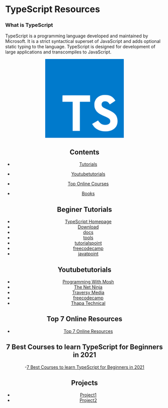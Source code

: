 # TypeScript Resources
### What is TypeScript
TypeScript is a programming language developed and maintained by Microsoft. It is a strict syntactical superset of JavaScript and adds optional static typing to the language. TypeScript is designed for development of large applications and transcompiles to JavaScript. 

<div align="center">
	<code><img height="250" src="https://raw.githubusercontent.com/github/explore/80688e429a7d4ef2fca1e82350fe8e3517d3494d/topics/typescript/typescript.png"></code>
</div>
<div align="center">
	
## Contents

- [Tutorials](#beginer-tutorials)<br/> 

- [ Youtubetutorials](#beginer-tutorials)<br/> 

- [Top  Online Courses](#beginer-tutorials)<br/> 

- [Books](#beginer-tutorials)<br/> 

## Beginer Tutorials

- [TypeScript Homepage ](https://www.typescriptlang.org/)
- [Download ](https://www.typescriptlang.org/download)
- [docs](https://www.typescriptlang.org/docs)
- [tools](https://www.typescriptlang.org/tools)
- [tutorialspoint](https://www.tutorialspoint.com/typescript/index.htm)
- [freecodecamp ](https://www.freecodecamp.org/news/what-is-typescript/)
- [javatpoint ](https://www.javatpoint.com/typescript-tutorial)

## Youtubetutorials
-  [Programming With Mosh](https://www.youtube.com/watch?v=NjN00cM18Z4) 
-  [The Net Ninja](https://www.youtube.com/playlist?list=PL4cUxeGkcC9gUgr39Q_yD6v-bSyMwKPUI) 
-  [Traversy Media](https://www.youtube.com/watch?v=rAy_3SIqT-E) 
-  [freecodecamp](https://www.youtube.com/watch?v=xPEMup5SPTM) 
-  [Thapa Technical](https://www.youtube.com/playlist?list=PLwGdqUZWnOp3AIOiou-yZ2mnT-JC_UEWA)


## Top 7 Online Resources
-  [Top 7 Online Resources](https://medium.com/@javinpaul/7-best-courses-to-learn-typescript-in-depth-58439e1ce729) 

## 7 Best Courses to learn TypeScript for Beginners in 2021
-[7 Best Courses to learn TypeScript for Beginners in 2021](https://medium.com/@javinpaul/7-best-courses-to-learn-typescript-in-depth-58439e1ce729)

## Projects
-  [Project1](https://www.youtube.com/watch?v=F2JCjVSZlG0) 
-  [Project2](https://www.youtube.com/watch?v=ODvirqIC09A) 



